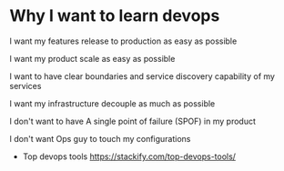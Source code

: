 
# Why I want to learn devops

I want my features release to production as easy as possible

I want my product scale as easy as possible

I want to have clear boundaries and service discovery capability of my services

I want my infrastructure decouple as much as possible

I don't want to have A single point of failure (SPOF) in my product

I don't want Ops guy to touch my configurations

* Top devops tools
https://stackify.com/top-devops-tools/
